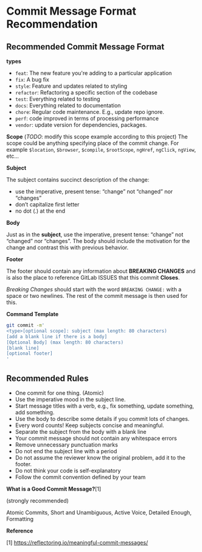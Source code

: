 # Commit Message Format Recommendation

## Recommended Commit Message Format

**types**

- `feat`: The new feature you're adding to a particular application
- `fix`: A bug fix
- `style`: Feature and updates related to styling
- `refactor`: Refactoring a specific section of the codebase
- `test`: Everything related to testing
- `docs`: Everything related to documentation
- `chore`: Regular code maintenance. E.g., update repo ignore.
- `perf`: code improved in terms of processing performance
- `vendor`: update version for dependencies, packages.

**Scope**
(*TODO*: modify this scope example according to this project)
The scope could be anything specifying place of the commit change. For example `$location`, `$browser`, `$compile`, `$rootScope`, `ngHref`, `ngClick`, `ngView`, etc…

**Subject**

The subject contains succinct description of the change:

- use the imperative, present tense: “change” not “changed” nor “changes”
- don’t capitalize first letter
- no dot (.) at the end

**Body**

Just as in the **subject**, use the imperative, present tense: “change” not “changed” nor “changes”. The body should include the motivation for the change and contrast this with previous behavior.


**Footer**

The footer should contain any information about **BREAKING CHANGES** and is also the place to reference GitLab ISSUES that this commit **Closes**.

*Breaking Changes* should start with the word `BREAKING CHANGE:` with a space or two newlines. The rest of the commit message is then used for this.



**Command Template**

```bash
git commit -m'
<type>[optional scope]: subject (max length: 80 characters)
[add a blank line if there is a body]
[Optional Body] (max length: 80 characters)
[blank line]
[optional footer]
'
```



## Recommended Rules

- One commit for one thing. (Atomic)
- Use the imperative mood in the subject line. 
- Start message titles with a verb, e.g., fix something, update something, add something.
- Use the body to describe some details if you commit lots of changes.
- Every word counts! Keep subjects concise and meaningful.
- Separate the subject from the body with a blank line
- Your commit message should not contain any whitespace errors
- Remove unnecessary punctuation marks
- Do not end the subject line with a period
- Do not assume the reviewer know the original problem, add it to the footer.
- Do not think your code is self-explanatory
- Follow the commit convention defined by your team



**What is a Good Commit Message?**[1]

 (strongly recommended)

Atomic Commits, Short and Unambiguous, Active Voice, Detailed Enough, Formatting



**Reference**

[1] https://reflectoring.io/meaningful-commit-messages/
